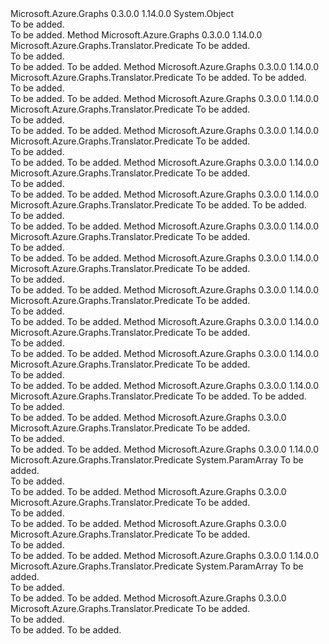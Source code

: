 <Type Name="Predicate" FullName="Microsoft.Azure.Graphs.Translator.Predicate">
  <TypeSignature Language="C#" Value="public class Predicate" />
  <TypeSignature Language="ILAsm" Value=".class public auto ansi beforefieldinit Predicate extends System.Object" />
  <TypeSignature Language="DocId" Value="T:Microsoft.Azure.Graphs.Translator.Predicate" />
  <TypeSignature Language="VB.NET" Value="Public Class Predicate" />
  <TypeSignature Language="F#" Value="type Predicate = class" />
  <AssemblyInfo>
    <AssemblyName>Microsoft.Azure.Graphs</AssemblyName>
    <AssemblyVersion>0.3.0.0</AssemblyVersion>
    <AssemblyVersion>1.14.0.0</AssemblyVersion>
  </AssemblyInfo>
  <Base>
    <BaseTypeName>System.Object</BaseTypeName>
  </Base>
  <Interfaces />
  <Docs>
    <summary>To be added.</summary>
    <remarks>To be added.</remarks>
  </Docs>
  <Members>
    <Member MemberName="And">
      <MemberSignature Language="C#" Value="public Microsoft.Azure.Graphs.Translator.Predicate And (Microsoft.Azure.Graphs.Translator.Predicate predicate);" />
      <MemberSignature Language="ILAsm" Value=".method public hidebysig instance class Microsoft.Azure.Graphs.Translator.Predicate And(class Microsoft.Azure.Graphs.Translator.Predicate predicate) cil managed" />
      <MemberSignature Language="DocId" Value="M:Microsoft.Azure.Graphs.Translator.Predicate.And(Microsoft.Azure.Graphs.Translator.Predicate)" />
      <MemberSignature Language="F#" Value="member this.And : Microsoft.Azure.Graphs.Translator.Predicate -&gt; Microsoft.Azure.Graphs.Translator.Predicate" Usage="predicate.And predicate" />
      <MemberType>Method</MemberType>
      <AssemblyInfo>
        <AssemblyName>Microsoft.Azure.Graphs</AssemblyName>
        <AssemblyVersion>0.3.0.0</AssemblyVersion>
        <AssemblyVersion>1.14.0.0</AssemblyVersion>
      </AssemblyInfo>
      <ReturnValue>
        <ReturnType>Microsoft.Azure.Graphs.Translator.Predicate</ReturnType>
      </ReturnValue>
      <Parameters>
        <Parameter Name="predicate" Type="Microsoft.Azure.Graphs.Translator.Predicate" />
      </Parameters>
      <Docs>
        <param name="predicate">To be added.</param>
        <summary>To be added.</summary>
        <returns>To be added.</returns>
        <remarks>To be added.</remarks>
      </Docs>
    </Member>
    <Member MemberName="Between">
      <MemberSignature Language="C#" Value="public static Microsoft.Azure.Graphs.Translator.Predicate Between (object low, object high);" />
      <MemberSignature Language="ILAsm" Value=".method public static hidebysig class Microsoft.Azure.Graphs.Translator.Predicate Between(object low, object high) cil managed" />
      <MemberSignature Language="DocId" Value="M:Microsoft.Azure.Graphs.Translator.Predicate.Between(System.Object,System.Object)" />
      <MemberSignature Language="VB.NET" Value="Public Shared Function Between (low As Object, high As Object) As Predicate" />
      <MemberSignature Language="F#" Value="static member Between : obj * obj -&gt; Microsoft.Azure.Graphs.Translator.Predicate" Usage="Microsoft.Azure.Graphs.Translator.Predicate.Between (low, high)" />
      <MemberType>Method</MemberType>
      <AssemblyInfo>
        <AssemblyName>Microsoft.Azure.Graphs</AssemblyName>
        <AssemblyVersion>0.3.0.0</AssemblyVersion>
        <AssemblyVersion>1.14.0.0</AssemblyVersion>
      </AssemblyInfo>
      <ReturnValue>
        <ReturnType>Microsoft.Azure.Graphs.Translator.Predicate</ReturnType>
      </ReturnValue>
      <Parameters>
        <Parameter Name="low" Type="System.Object" />
        <Parameter Name="high" Type="System.Object" />
      </Parameters>
      <Docs>
        <param name="low">To be added.</param>
        <param name="high">To be added.</param>
        <summary>To be added.</summary>
        <returns>To be added.</returns>
        <remarks>To be added.</remarks>
      </Docs>
    </Member>
    <Member MemberName="Eq">
      <MemberSignature Language="C#" Value="public static Microsoft.Azure.Graphs.Translator.Predicate Eq (object value);" />
      <MemberSignature Language="ILAsm" Value=".method public static hidebysig class Microsoft.Azure.Graphs.Translator.Predicate Eq(object value) cil managed" />
      <MemberSignature Language="DocId" Value="M:Microsoft.Azure.Graphs.Translator.Predicate.Eq(System.Object)" />
      <MemberSignature Language="VB.NET" Value="Public Shared Function Eq (value As Object) As Predicate" />
      <MemberSignature Language="F#" Value="static member Eq : obj -&gt; Microsoft.Azure.Graphs.Translator.Predicate" Usage="Microsoft.Azure.Graphs.Translator.Predicate.Eq value" />
      <MemberType>Method</MemberType>
      <AssemblyInfo>
        <AssemblyName>Microsoft.Azure.Graphs</AssemblyName>
        <AssemblyVersion>0.3.0.0</AssemblyVersion>
        <AssemblyVersion>1.14.0.0</AssemblyVersion>
      </AssemblyInfo>
      <ReturnValue>
        <ReturnType>Microsoft.Azure.Graphs.Translator.Predicate</ReturnType>
      </ReturnValue>
      <Parameters>
        <Parameter Name="value" Type="System.Object" />
      </Parameters>
      <Docs>
        <param name="value">To be added.</param>
        <summary>To be added.</summary>
        <returns>To be added.</returns>
        <remarks>To be added.</remarks>
      </Docs>
    </Member>
    <Member MemberName="Gt">
      <MemberSignature Language="C#" Value="public static Microsoft.Azure.Graphs.Translator.Predicate Gt (object value);" />
      <MemberSignature Language="ILAsm" Value=".method public static hidebysig class Microsoft.Azure.Graphs.Translator.Predicate Gt(object value) cil managed" />
      <MemberSignature Language="DocId" Value="M:Microsoft.Azure.Graphs.Translator.Predicate.Gt(System.Object)" />
      <MemberSignature Language="VB.NET" Value="Public Shared Function Gt (value As Object) As Predicate" />
      <MemberSignature Language="F#" Value="static member Gt : obj -&gt; Microsoft.Azure.Graphs.Translator.Predicate" Usage="Microsoft.Azure.Graphs.Translator.Predicate.Gt value" />
      <MemberType>Method</MemberType>
      <AssemblyInfo>
        <AssemblyName>Microsoft.Azure.Graphs</AssemblyName>
        <AssemblyVersion>0.3.0.0</AssemblyVersion>
        <AssemblyVersion>1.14.0.0</AssemblyVersion>
      </AssemblyInfo>
      <ReturnValue>
        <ReturnType>Microsoft.Azure.Graphs.Translator.Predicate</ReturnType>
      </ReturnValue>
      <Parameters>
        <Parameter Name="value" Type="System.Object" />
      </Parameters>
      <Docs>
        <param name="value">To be added.</param>
        <summary>To be added.</summary>
        <returns>To be added.</returns>
        <remarks>To be added.</remarks>
      </Docs>
    </Member>
    <Member MemberName="Gte">
      <MemberSignature Language="C#" Value="public static Microsoft.Azure.Graphs.Translator.Predicate Gte (object value);" />
      <MemberSignature Language="ILAsm" Value=".method public static hidebysig class Microsoft.Azure.Graphs.Translator.Predicate Gte(object value) cil managed" />
      <MemberSignature Language="DocId" Value="M:Microsoft.Azure.Graphs.Translator.Predicate.Gte(System.Object)" />
      <MemberSignature Language="VB.NET" Value="Public Shared Function Gte (value As Object) As Predicate" />
      <MemberSignature Language="F#" Value="static member Gte : obj -&gt; Microsoft.Azure.Graphs.Translator.Predicate" Usage="Microsoft.Azure.Graphs.Translator.Predicate.Gte value" />
      <MemberType>Method</MemberType>
      <AssemblyInfo>
        <AssemblyName>Microsoft.Azure.Graphs</AssemblyName>
        <AssemblyVersion>0.3.0.0</AssemblyVersion>
        <AssemblyVersion>1.14.0.0</AssemblyVersion>
      </AssemblyInfo>
      <ReturnValue>
        <ReturnType>Microsoft.Azure.Graphs.Translator.Predicate</ReturnType>
      </ReturnValue>
      <Parameters>
        <Parameter Name="value" Type="System.Object" />
      </Parameters>
      <Docs>
        <param name="value">To be added.</param>
        <summary>To be added.</summary>
        <returns>To be added.</returns>
        <remarks>To be added.</remarks>
      </Docs>
    </Member>
    <Member MemberName="Inside">
      <MemberSignature Language="C#" Value="public static Microsoft.Azure.Graphs.Translator.Predicate Inside (object low, object high);" />
      <MemberSignature Language="ILAsm" Value=".method public static hidebysig class Microsoft.Azure.Graphs.Translator.Predicate Inside(object low, object high) cil managed" />
      <MemberSignature Language="DocId" Value="M:Microsoft.Azure.Graphs.Translator.Predicate.Inside(System.Object,System.Object)" />
      <MemberSignature Language="VB.NET" Value="Public Shared Function Inside (low As Object, high As Object) As Predicate" />
      <MemberSignature Language="F#" Value="static member Inside : obj * obj -&gt; Microsoft.Azure.Graphs.Translator.Predicate" Usage="Microsoft.Azure.Graphs.Translator.Predicate.Inside (low, high)" />
      <MemberType>Method</MemberType>
      <AssemblyInfo>
        <AssemblyName>Microsoft.Azure.Graphs</AssemblyName>
        <AssemblyVersion>0.3.0.0</AssemblyVersion>
        <AssemblyVersion>1.14.0.0</AssemblyVersion>
      </AssemblyInfo>
      <ReturnValue>
        <ReturnType>Microsoft.Azure.Graphs.Translator.Predicate</ReturnType>
      </ReturnValue>
      <Parameters>
        <Parameter Name="low" Type="System.Object" />
        <Parameter Name="high" Type="System.Object" />
      </Parameters>
      <Docs>
        <param name="low">To be added.</param>
        <param name="high">To be added.</param>
        <summary>To be added.</summary>
        <returns>To be added.</returns>
        <remarks>To be added.</remarks>
      </Docs>
    </Member>
    <Member MemberName="Lt">
      <MemberSignature Language="C#" Value="public static Microsoft.Azure.Graphs.Translator.Predicate Lt (object value);" />
      <MemberSignature Language="ILAsm" Value=".method public static hidebysig class Microsoft.Azure.Graphs.Translator.Predicate Lt(object value) cil managed" />
      <MemberSignature Language="DocId" Value="M:Microsoft.Azure.Graphs.Translator.Predicate.Lt(System.Object)" />
      <MemberSignature Language="VB.NET" Value="Public Shared Function Lt (value As Object) As Predicate" />
      <MemberSignature Language="F#" Value="static member Lt : obj -&gt; Microsoft.Azure.Graphs.Translator.Predicate" Usage="Microsoft.Azure.Graphs.Translator.Predicate.Lt value" />
      <MemberType>Method</MemberType>
      <AssemblyInfo>
        <AssemblyName>Microsoft.Azure.Graphs</AssemblyName>
        <AssemblyVersion>0.3.0.0</AssemblyVersion>
        <AssemblyVersion>1.14.0.0</AssemblyVersion>
      </AssemblyInfo>
      <ReturnValue>
        <ReturnType>Microsoft.Azure.Graphs.Translator.Predicate</ReturnType>
      </ReturnValue>
      <Parameters>
        <Parameter Name="value" Type="System.Object" />
      </Parameters>
      <Docs>
        <param name="value">To be added.</param>
        <summary>To be added.</summary>
        <returns>To be added.</returns>
        <remarks>To be added.</remarks>
      </Docs>
    </Member>
    <Member MemberName="Lte">
      <MemberSignature Language="C#" Value="public static Microsoft.Azure.Graphs.Translator.Predicate Lte (object value);" />
      <MemberSignature Language="ILAsm" Value=".method public static hidebysig class Microsoft.Azure.Graphs.Translator.Predicate Lte(object value) cil managed" />
      <MemberSignature Language="DocId" Value="M:Microsoft.Azure.Graphs.Translator.Predicate.Lte(System.Object)" />
      <MemberSignature Language="VB.NET" Value="Public Shared Function Lte (value As Object) As Predicate" />
      <MemberSignature Language="F#" Value="static member Lte : obj -&gt; Microsoft.Azure.Graphs.Translator.Predicate" Usage="Microsoft.Azure.Graphs.Translator.Predicate.Lte value" />
      <MemberType>Method</MemberType>
      <AssemblyInfo>
        <AssemblyName>Microsoft.Azure.Graphs</AssemblyName>
        <AssemblyVersion>0.3.0.0</AssemblyVersion>
        <AssemblyVersion>1.14.0.0</AssemblyVersion>
      </AssemblyInfo>
      <ReturnValue>
        <ReturnType>Microsoft.Azure.Graphs.Translator.Predicate</ReturnType>
      </ReturnValue>
      <Parameters>
        <Parameter Name="value" Type="System.Object" />
      </Parameters>
      <Docs>
        <param name="value">To be added.</param>
        <summary>To be added.</summary>
        <returns>To be added.</returns>
        <remarks>To be added.</remarks>
      </Docs>
    </Member>
    <Member MemberName="Neq">
      <MemberSignature Language="C#" Value="public static Microsoft.Azure.Graphs.Translator.Predicate Neq (object obj);" />
      <MemberSignature Language="ILAsm" Value=".method public static hidebysig class Microsoft.Azure.Graphs.Translator.Predicate Neq(object obj) cil managed" />
      <MemberSignature Language="DocId" Value="M:Microsoft.Azure.Graphs.Translator.Predicate.Neq(System.Object)" />
      <MemberSignature Language="VB.NET" Value="Public Shared Function Neq (obj As Object) As Predicate" />
      <MemberSignature Language="F#" Value="static member Neq : obj -&gt; Microsoft.Azure.Graphs.Translator.Predicate" Usage="Microsoft.Azure.Graphs.Translator.Predicate.Neq obj" />
      <MemberType>Method</MemberType>
      <AssemblyInfo>
        <AssemblyName>Microsoft.Azure.Graphs</AssemblyName>
        <AssemblyVersion>0.3.0.0</AssemblyVersion>
        <AssemblyVersion>1.14.0.0</AssemblyVersion>
      </AssemblyInfo>
      <ReturnValue>
        <ReturnType>Microsoft.Azure.Graphs.Translator.Predicate</ReturnType>
      </ReturnValue>
      <Parameters>
        <Parameter Name="obj" Type="System.Object" />
      </Parameters>
      <Docs>
        <param name="obj">To be added.</param>
        <summary>To be added.</summary>
        <returns>To be added.</returns>
        <remarks>To be added.</remarks>
      </Docs>
    </Member>
    <Member MemberName="Not">
      <MemberSignature Language="C#" Value="public static Microsoft.Azure.Graphs.Translator.Predicate Not (Microsoft.Azure.Graphs.Translator.Predicate predicate);" />
      <MemberSignature Language="ILAsm" Value=".method public static hidebysig class Microsoft.Azure.Graphs.Translator.Predicate Not(class Microsoft.Azure.Graphs.Translator.Predicate predicate) cil managed" />
      <MemberSignature Language="DocId" Value="M:Microsoft.Azure.Graphs.Translator.Predicate.Not(Microsoft.Azure.Graphs.Translator.Predicate)" />
      <MemberSignature Language="F#" Value="static member Not : Microsoft.Azure.Graphs.Translator.Predicate -&gt; Microsoft.Azure.Graphs.Translator.Predicate" Usage="Microsoft.Azure.Graphs.Translator.Predicate.Not predicate" />
      <MemberType>Method</MemberType>
      <AssemblyInfo>
        <AssemblyName>Microsoft.Azure.Graphs</AssemblyName>
        <AssemblyVersion>0.3.0.0</AssemblyVersion>
        <AssemblyVersion>1.14.0.0</AssemblyVersion>
      </AssemblyInfo>
      <ReturnValue>
        <ReturnType>Microsoft.Azure.Graphs.Translator.Predicate</ReturnType>
      </ReturnValue>
      <Parameters>
        <Parameter Name="predicate" Type="Microsoft.Azure.Graphs.Translator.Predicate" />
      </Parameters>
      <Docs>
        <param name="predicate">To be added.</param>
        <summary>To be added.</summary>
        <returns>To be added.</returns>
        <remarks>To be added.</remarks>
      </Docs>
    </Member>
    <Member MemberName="Or">
      <MemberSignature Language="C#" Value="public Microsoft.Azure.Graphs.Translator.Predicate Or (Microsoft.Azure.Graphs.Translator.Predicate predicate);" />
      <MemberSignature Language="ILAsm" Value=".method public hidebysig instance class Microsoft.Azure.Graphs.Translator.Predicate Or(class Microsoft.Azure.Graphs.Translator.Predicate predicate) cil managed" />
      <MemberSignature Language="DocId" Value="M:Microsoft.Azure.Graphs.Translator.Predicate.Or(Microsoft.Azure.Graphs.Translator.Predicate)" />
      <MemberSignature Language="F#" Value="member this.Or : Microsoft.Azure.Graphs.Translator.Predicate -&gt; Microsoft.Azure.Graphs.Translator.Predicate" Usage="predicate.Or predicate" />
      <MemberType>Method</MemberType>
      <AssemblyInfo>
        <AssemblyName>Microsoft.Azure.Graphs</AssemblyName>
        <AssemblyVersion>0.3.0.0</AssemblyVersion>
        <AssemblyVersion>1.14.0.0</AssemblyVersion>
      </AssemblyInfo>
      <ReturnValue>
        <ReturnType>Microsoft.Azure.Graphs.Translator.Predicate</ReturnType>
      </ReturnValue>
      <Parameters>
        <Parameter Name="predicate" Type="Microsoft.Azure.Graphs.Translator.Predicate" />
      </Parameters>
      <Docs>
        <param name="predicate">To be added.</param>
        <summary>To be added.</summary>
        <returns>To be added.</returns>
        <remarks>To be added.</remarks>
      </Docs>
    </Member>
    <Member MemberName="Outside">
      <MemberSignature Language="C#" Value="public static Microsoft.Azure.Graphs.Translator.Predicate Outside (object low, object high);" />
      <MemberSignature Language="ILAsm" Value=".method public static hidebysig class Microsoft.Azure.Graphs.Translator.Predicate Outside(object low, object high) cil managed" />
      <MemberSignature Language="DocId" Value="M:Microsoft.Azure.Graphs.Translator.Predicate.Outside(System.Object,System.Object)" />
      <MemberSignature Language="VB.NET" Value="Public Shared Function Outside (low As Object, high As Object) As Predicate" />
      <MemberSignature Language="F#" Value="static member Outside : obj * obj -&gt; Microsoft.Azure.Graphs.Translator.Predicate" Usage="Microsoft.Azure.Graphs.Translator.Predicate.Outside (low, high)" />
      <MemberType>Method</MemberType>
      <AssemblyInfo>
        <AssemblyName>Microsoft.Azure.Graphs</AssemblyName>
        <AssemblyVersion>0.3.0.0</AssemblyVersion>
        <AssemblyVersion>1.14.0.0</AssemblyVersion>
      </AssemblyInfo>
      <ReturnValue>
        <ReturnType>Microsoft.Azure.Graphs.Translator.Predicate</ReturnType>
      </ReturnValue>
      <Parameters>
        <Parameter Name="low" Type="System.Object" />
        <Parameter Name="high" Type="System.Object" />
      </Parameters>
      <Docs>
        <param name="low">To be added.</param>
        <param name="high">To be added.</param>
        <summary>To be added.</summary>
        <returns>To be added.</returns>
        <remarks>To be added.</remarks>
      </Docs>
    </Member>
    <Member MemberName="Within">
      <MemberSignature Language="C#" Value="public static Microsoft.Azure.Graphs.Translator.Predicate Within (System.Collections.Generic.List&lt;object&gt; values);" />
      <MemberSignature Language="ILAsm" Value=".method public static hidebysig class Microsoft.Azure.Graphs.Translator.Predicate Within(class System.Collections.Generic.List`1&lt;object&gt; values) cil managed" />
      <MemberSignature Language="DocId" Value="M:Microsoft.Azure.Graphs.Translator.Predicate.Within(System.Collections.Generic.List{System.Object})" />
      <MemberSignature Language="VB.NET" Value="Public Shared Function Within (values As List(Of Object)) As Predicate" />
      <MemberSignature Language="F#" Value="static member Within : System.Collections.Generic.List&lt;obj&gt; -&gt; Microsoft.Azure.Graphs.Translator.Predicate" Usage="Microsoft.Azure.Graphs.Translator.Predicate.Within values" />
      <MemberType>Method</MemberType>
      <AssemblyInfo>
        <AssemblyName>Microsoft.Azure.Graphs</AssemblyName>
        <AssemblyVersion>0.3.0.0</AssemblyVersion>
      </AssemblyInfo>
      <ReturnValue>
        <ReturnType>Microsoft.Azure.Graphs.Translator.Predicate</ReturnType>
      </ReturnValue>
      <Parameters>
        <Parameter Name="values" Type="System.Collections.Generic.List&lt;System.Object&gt;" />
      </Parameters>
      <Docs>
        <param name="values">To be added.</param>
        <summary>To be added.</summary>
        <returns>To be added.</returns>
        <remarks>To be added.</remarks>
      </Docs>
    </Member>
    <Member MemberName="Within">
      <MemberSignature Language="C#" Value="public static Microsoft.Azure.Graphs.Translator.Predicate Within (params object[] objects);" />
      <MemberSignature Language="ILAsm" Value=".method public static hidebysig class Microsoft.Azure.Graphs.Translator.Predicate Within(object[] objects) cil managed" />
      <MemberSignature Language="DocId" Value="M:Microsoft.Azure.Graphs.Translator.Predicate.Within(System.Object[])" />
      <MemberSignature Language="VB.NET" Value="Public Shared Function Within (ParamArray objects As Object()) As Predicate" />
      <MemberSignature Language="F#" Value="static member Within : obj[] -&gt; Microsoft.Azure.Graphs.Translator.Predicate" Usage="Microsoft.Azure.Graphs.Translator.Predicate.Within objects" />
      <MemberType>Method</MemberType>
      <AssemblyInfo>
        <AssemblyName>Microsoft.Azure.Graphs</AssemblyName>
        <AssemblyVersion>0.3.0.0</AssemblyVersion>
        <AssemblyVersion>1.14.0.0</AssemblyVersion>
      </AssemblyInfo>
      <ReturnValue>
        <ReturnType>Microsoft.Azure.Graphs.Translator.Predicate</ReturnType>
      </ReturnValue>
      <Parameters>
        <Parameter Name="objects" Type="System.Object[]">
          <Attributes>
            <Attribute>
              <AttributeName>System.ParamArray</AttributeName>
            </Attribute>
          </Attributes>
        </Parameter>
      </Parameters>
      <Docs>
        <param name="objects">To be added.</param>
        <summary>To be added.</summary>
        <returns>To be added.</returns>
        <remarks>To be added.</remarks>
      </Docs>
    </Member>
    <Member MemberName="Within">
      <MemberSignature Language="C#" Value="public static Microsoft.Azure.Graphs.Translator.Predicate Within (string label);" />
      <MemberSignature Language="ILAsm" Value=".method public static hidebysig class Microsoft.Azure.Graphs.Translator.Predicate Within(string label) cil managed" />
      <MemberSignature Language="DocId" Value="M:Microsoft.Azure.Graphs.Translator.Predicate.Within(System.String)" />
      <MemberSignature Language="VB.NET" Value="Public Shared Function Within (label As String) As Predicate" />
      <MemberSignature Language="F#" Value="static member Within : string -&gt; Microsoft.Azure.Graphs.Translator.Predicate" Usage="Microsoft.Azure.Graphs.Translator.Predicate.Within label" />
      <MemberType>Method</MemberType>
      <AssemblyInfo>
        <AssemblyName>Microsoft.Azure.Graphs</AssemblyName>
        <AssemblyVersion>0.3.0.0</AssemblyVersion>
      </AssemblyInfo>
      <ReturnValue>
        <ReturnType>Microsoft.Azure.Graphs.Translator.Predicate</ReturnType>
      </ReturnValue>
      <Parameters>
        <Parameter Name="label" Type="System.String" />
      </Parameters>
      <Docs>
        <param name="label">To be added.</param>
        <summary>To be added.</summary>
        <returns>To be added.</returns>
        <remarks>To be added.</remarks>
      </Docs>
    </Member>
    <Member MemberName="Without">
      <MemberSignature Language="C#" Value="public static Microsoft.Azure.Graphs.Translator.Predicate Without (System.Collections.Generic.List&lt;object&gt; values);" />
      <MemberSignature Language="ILAsm" Value=".method public static hidebysig class Microsoft.Azure.Graphs.Translator.Predicate Without(class System.Collections.Generic.List`1&lt;object&gt; values) cil managed" />
      <MemberSignature Language="DocId" Value="M:Microsoft.Azure.Graphs.Translator.Predicate.Without(System.Collections.Generic.List{System.Object})" />
      <MemberSignature Language="VB.NET" Value="Public Shared Function Without (values As List(Of Object)) As Predicate" />
      <MemberSignature Language="F#" Value="static member Without : System.Collections.Generic.List&lt;obj&gt; -&gt; Microsoft.Azure.Graphs.Translator.Predicate" Usage="Microsoft.Azure.Graphs.Translator.Predicate.Without values" />
      <MemberType>Method</MemberType>
      <AssemblyInfo>
        <AssemblyName>Microsoft.Azure.Graphs</AssemblyName>
        <AssemblyVersion>0.3.0.0</AssemblyVersion>
      </AssemblyInfo>
      <ReturnValue>
        <ReturnType>Microsoft.Azure.Graphs.Translator.Predicate</ReturnType>
      </ReturnValue>
      <Parameters>
        <Parameter Name="values" Type="System.Collections.Generic.List&lt;System.Object&gt;" />
      </Parameters>
      <Docs>
        <param name="values">To be added.</param>
        <summary>To be added.</summary>
        <returns>To be added.</returns>
        <remarks>To be added.</remarks>
      </Docs>
    </Member>
    <Member MemberName="Without">
      <MemberSignature Language="C#" Value="public static Microsoft.Azure.Graphs.Translator.Predicate Without (params object[] objects);" />
      <MemberSignature Language="ILAsm" Value=".method public static hidebysig class Microsoft.Azure.Graphs.Translator.Predicate Without(object[] objects) cil managed" />
      <MemberSignature Language="DocId" Value="M:Microsoft.Azure.Graphs.Translator.Predicate.Without(System.Object[])" />
      <MemberSignature Language="VB.NET" Value="Public Shared Function Without (ParamArray objects As Object()) As Predicate" />
      <MemberSignature Language="F#" Value="static member Without : obj[] -&gt; Microsoft.Azure.Graphs.Translator.Predicate" Usage="Microsoft.Azure.Graphs.Translator.Predicate.Without objects" />
      <MemberType>Method</MemberType>
      <AssemblyInfo>
        <AssemblyName>Microsoft.Azure.Graphs</AssemblyName>
        <AssemblyVersion>0.3.0.0</AssemblyVersion>
        <AssemblyVersion>1.14.0.0</AssemblyVersion>
      </AssemblyInfo>
      <ReturnValue>
        <ReturnType>Microsoft.Azure.Graphs.Translator.Predicate</ReturnType>
      </ReturnValue>
      <Parameters>
        <Parameter Name="objects" Type="System.Object[]">
          <Attributes>
            <Attribute>
              <AttributeName>System.ParamArray</AttributeName>
            </Attribute>
          </Attributes>
        </Parameter>
      </Parameters>
      <Docs>
        <param name="objects">To be added.</param>
        <summary>To be added.</summary>
        <returns>To be added.</returns>
        <remarks>To be added.</remarks>
      </Docs>
    </Member>
    <Member MemberName="Without">
      <MemberSignature Language="C#" Value="public static Microsoft.Azure.Graphs.Translator.Predicate Without (string label);" />
      <MemberSignature Language="ILAsm" Value=".method public static hidebysig class Microsoft.Azure.Graphs.Translator.Predicate Without(string label) cil managed" />
      <MemberSignature Language="DocId" Value="M:Microsoft.Azure.Graphs.Translator.Predicate.Without(System.String)" />
      <MemberSignature Language="VB.NET" Value="Public Shared Function Without (label As String) As Predicate" />
      <MemberSignature Language="F#" Value="static member Without : string -&gt; Microsoft.Azure.Graphs.Translator.Predicate" Usage="Microsoft.Azure.Graphs.Translator.Predicate.Without label" />
      <MemberType>Method</MemberType>
      <AssemblyInfo>
        <AssemblyName>Microsoft.Azure.Graphs</AssemblyName>
        <AssemblyVersion>0.3.0.0</AssemblyVersion>
      </AssemblyInfo>
      <ReturnValue>
        <ReturnType>Microsoft.Azure.Graphs.Translator.Predicate</ReturnType>
      </ReturnValue>
      <Parameters>
        <Parameter Name="label" Type="System.String" />
      </Parameters>
      <Docs>
        <param name="label">To be added.</param>
        <summary>To be added.</summary>
        <returns>To be added.</returns>
        <remarks>To be added.</remarks>
      </Docs>
    </Member>
  </Members>
</Type>